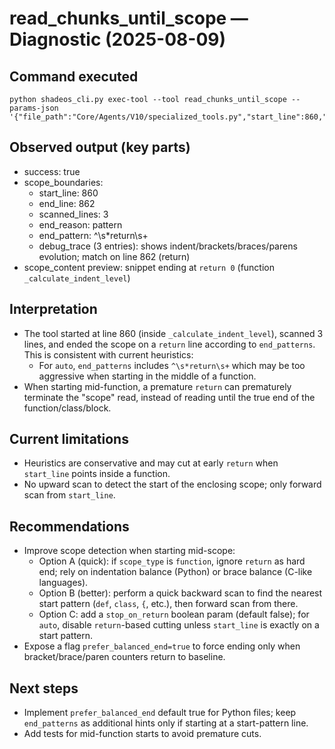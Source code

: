 # read_chunks_until_scope — Diagnostic (2025-08-09)

## Command executed
```
python shadeos_cli.py exec-tool --tool read_chunks_until_scope --params-json '{"file_path":"Core/Agents/V10/specialized_tools.py","start_line":860,"include_analysis":false,"debug":true}'
```

## Observed output (key parts)
- success: true
- scope_boundaries:
  - start_line: 860
  - end_line: 862
  - scanned_lines: 3
  - end_reason: pattern
  - end_pattern: ^\s*return\s+
  - debug_trace (3 entries): shows indent/brackets/braces/parens evolution; match on line 862 (return)
- scope_content preview: snippet ending at `return 0` (function `_calculate_indent_level`)

## Interpretation
- The tool started at line 860 (inside `_calculate_indent_level`), scanned 3 lines, and ended the scope on a `return` line according to `end_patterns`. This is consistent with current heuristics:
  - For `auto`, `end_patterns` includes `^\s*return\s+` which may be too aggressive when starting in the middle of a function.
- When starting mid-function, a premature `return` can prematurely terminate the "scope" read, instead of reading until the true end of the function/class/block.

## Current limitations
- Heuristics are conservative and may cut at early `return` when `start_line` points inside a function.
- No upward scan to detect the start of the enclosing scope; only forward scan from `start_line`.

## Recommendations
- Improve scope detection when starting mid-scope:
  - Option A (quick): if `scope_type` is `function`, ignore `return` as hard end; rely on indentation balance (Python) or brace balance (C-like languages).
  - Option B (better): perform a quick backward scan to find the nearest start pattern (`def`, `class`, `{`, etc.), then forward scan from there.
  - Option C: add a `stop_on_return` boolean param (default false); for `auto`, disable `return`-based cutting unless `start_line` is exactly on a start pattern.
- Expose a flag `prefer_balanced_end=true` to force ending only when bracket/brace/paren counters return to baseline.

## Next steps
- Implement `prefer_balanced_end` default true for Python files; keep `end_patterns` as additional hints only if starting at a start-pattern line.
- Add tests for mid-function starts to avoid premature cuts.
